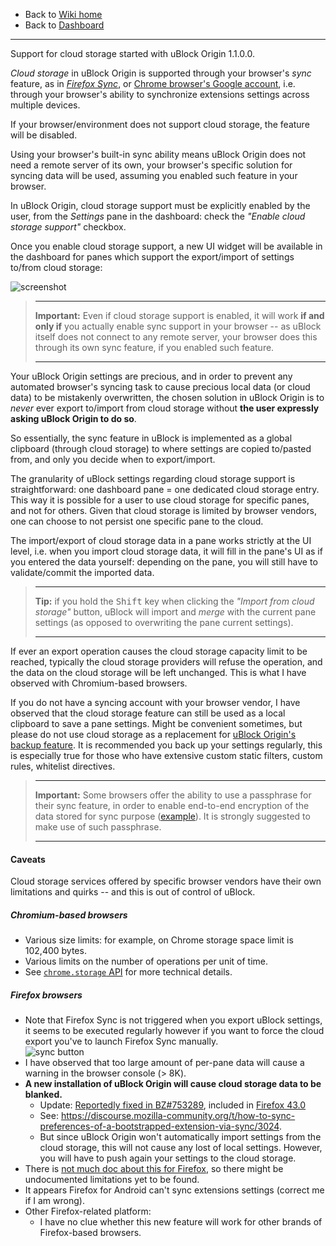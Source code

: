 - Back to [Wiki home](https://github.com/gorhill/uBlock/wiki)
- Back to [Dashboard](https://github.com/gorhill/uBlock/wiki/Dashboard)

***

Support for cloud storage started with uBlock Origin 1.1.0.0.

_Cloud storage_ in uBlock Origin is supported through your browser's _sync_ feature, as in [_Firefox Sync_](https://support.mozilla.org/en-US/kb/how-do-i-set-sync-my-computer), or [Chrome browser's Google account](https://support.google.com/chrome/answer/165139), i.e. through your browser's ability to synchronize extensions settings across multiple devices.

If your browser/environment does not support cloud storage, the feature will be disabled.

Using your browser's built-in sync ability means uBlock Origin does not need a remote server of its own, your browser's specific solution for syncing data will be used, assuming you enabled such feature in your browser.

In uBlock Origin, cloud storage support must be explicitly enabled by the user, from the _Settings_ pane in the dashboard: check the _"Enable cloud storage support"_ checkbox.

Once you enable cloud storage support, a new UI widget will be available in the dashboard for panes which support the export/import of settings to/from cloud storage:

![screenshot](https://cloud.githubusercontent.com/assets/585534/9213128/5f29f5f2-405d-11e5-92a9-b2d9e8db3d42.png)

> ***
> **Important:** Even if cloud storage support is enabled, it will work **if and only if** you actually enable sync support in your browser -- as uBlock itself does not connect to any remote server, your browser does this through its own sync feature, if you enabled such feature.
> ***

Your uBlock Origin settings are precious, and in order to prevent any automated browser's syncing task to cause precious local data (or cloud data) to be mistakenly overwritten, the chosen solution in uBlock Origin is to _never_ ever export to/import from cloud storage without **the user expressly asking uBlock Origin to do so**.

So essentially, the sync feature in uBlock is implemented as a global clipboard (through cloud storage) to where settings are copied to/pasted from, and only you decide when to export/import.

The granularity of uBlock settings regarding cloud storage support is straightforward: one dashboard pane = one dedicated cloud storage entry. This way it is possible for a user to use cloud storage for specific panes, and not for others. Given that cloud storage is limited by browser vendors, one can choose to not persist one specific pane to the cloud.

The import/export of cloud storage data in a pane works strictly at the UI level, i.e. when you import cloud storage data, it will fill in the pane's UI as if you entered the data yourself: depending on the pane, you will still have to validate/commit the imported data.

> ***
> **Tip:** if you hold the <kbd>Shift</kbd> key when clicking the _"Import from cloud storage"_ button, uBlock will import and _merge_ with the current pane settings (as opposed to overwriting the pane current settings).
> ***

If ever an export operation causes the cloud storage capacity limit to be reached, typically the cloud storage providers will refuse the operation, and the data on the cloud storage will be left unchanged. This is what I have observed with Chromium-based browsers.

If you do not have a syncing account with your browser vendor, I have observed that the cloud storage feature can still be used as a local clipboard to save a pane settings. Might be convenient sometimes, but please do not use cloud storage as a replacement for [uBlock Origin's backup feature](https://github.com/gorhill/uBlock/wiki/Dashboard:-Settings#backuprestore-section). It is recommended you back up your settings regularly, this is especially true for those who have extensive custom static filters, custom rules, whitelist directives.

> ***
> **Important:** Some browsers offer the ability to use a passphrase for their sync feature, in order to enable end-to-end encryption of the data stored for sync purpose ([example](https://support.google.com/chrome/answer/1181035)). It is strongly suggested to make use of such passphrase.
> ***

#### Caveats

Cloud storage services offered by specific browser vendors have their own limitations and quirks -- and this is out of control of uBlock.

##### Chromium-based browsers

- Various size limits: for example, on Chrome storage space limit is 102,400 bytes.
- Various limits on the number of operations per unit of time.
- See [`chrome.storage` API](https://developer.chrome.com/extensions/storage#property-sync) for more technical details.

##### Firefox browsers

- Note that Firefox Sync is not triggered when you export uBlock settings, it seems to be executed regularly however if you want to force the cloud export you've to launch Firefox Sync manually.  
![sync button](https://i.imgur.com/SxVHORR.png)
- I have observed that too large amount of per-pane data will cause a warning in the browser console (> 8K).
- **A new installation of uBlock Origin will cause cloud storage data to be blanked.**
    - Update: [Reportedly fixed in BZ#753289](https://bugzilla.mozilla.org/show_bug.cgi?id=753289), included in [Firefox 43.0](https://bugzilla.mozilla.org/buglist.cgi?j_top=OR&f1=target_milestone&o3=equals&v3=Firefox%2043&o1=equals&resolution=FIXED&o2=anyexact&query_format=advanced&f3=target_milestone&f2=cf_status_firefox43&bug_status=RESOLVED&bug_status=VERIFIED&bug_status=CLOSED&v1=mozilla43&v2=fixed%2Cverified&limit=0)
    - See: <https://discourse.mozilla-community.org/t/how-to-sync-preferences-of-a-bootstrapped-extension-via-sync/3024>.
    - But since uBlock Origin won't automatically import settings from the cloud storage, this will not cause any lost of local settings. However, you will have to push again your settings to the cloud storage.
- There is [not much doc about this for Firefox](https://support.mozilla.org/en-US/products/firefox/sync-and-save), so there might be undocumented limitations yet to be found.
- It appears Firefox for Android can't sync extensions settings (correct me if I am wrong).
- Other Firefox-related platform:
    - I have no clue whether this new feature will work for other brands of Firefox-based browsers.